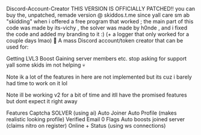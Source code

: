 Discord-Account-Creator
THIS VERSION IS OFFICIALLY PATCHED!!
you can buy the, unpatched, remade version @ skiddos.t.me
since yall care sm ab "skidding" when i offered a free program that worked ; the main part of this code was made by its-vichy , the solver was made by h0nde , and i fixed the code and added my branding to it :) (+ a logger that only worked for a couple days lmao) 🖕
A mass Discord account/token creator that can be used for:

Getting LVL3 Boost
Gaining server members
etc.
stop asking for support yall some skids im not helping 💀

Note ik a lot of the features in here are not implemented but its cuz i barely had time to work on it lol

Note ill be working v2 for a bit of time and itll have the promised features but dont expect it right away

Features
Captcha SOLVER (using ai)
Auto Joiner
Auto Profile (makes realistic looking profile)
Verified Email
0 Flags
Auto boosts joined server (claims nitro on register)
Online + Status (using ws connections)

